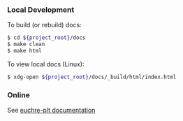 ### Local Development

To build (or rebuild) docs:

``` bash
$ cd ${project_root}/docs
$ make clean
$ make html
```

To view local docs (Linux):

``` bash
$ xdg-open ${project_root}/docs/_build/html/index.html
```

### Online

See [euchre-plt documentation](https://crashka.github.io/euchre-plt/)
